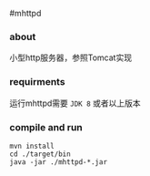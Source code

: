 #mhttpd
### about
小型http服务器，参照Tomcat实现

### requirments
运行mhttpd需要 `JDK 8` 或者以上版本

### compile and run


    mvn install
    cd ./target/bin
    java -jar ./mhttpd-*.jar
    